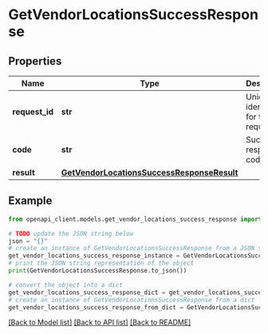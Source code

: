 # GetVendorLocationsSuccessResponse


## Properties

Name | Type | Description | Notes
------------ | ------------- | ------------- | -------------
**request_id** | **str** | Unique identifier for the request. | 
**code** | **str** | Success response code. | 
**result** | [**GetVendorLocationsSuccessResponseResult**](GetVendorLocationsSuccessResponseResult.md) |  | 

## Example

```python
from openapi_client.models.get_vendor_locations_success_response import GetVendorLocationsSuccessResponse

# TODO update the JSON string below
json = "{}"
# create an instance of GetVendorLocationsSuccessResponse from a JSON string
get_vendor_locations_success_response_instance = GetVendorLocationsSuccessResponse.from_json(json)
# print the JSON string representation of the object
print(GetVendorLocationsSuccessResponse.to_json())

# convert the object into a dict
get_vendor_locations_success_response_dict = get_vendor_locations_success_response_instance.to_dict()
# create an instance of GetVendorLocationsSuccessResponse from a dict
get_vendor_locations_success_response_from_dict = GetVendorLocationsSuccessResponse.from_dict(get_vendor_locations_success_response_dict)
```
[[Back to Model list]](../README.md#documentation-for-models) [[Back to API list]](../README.md#documentation-for-api-endpoints) [[Back to README]](../README.md)


